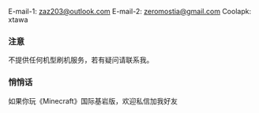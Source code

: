 E-mail-1: zaz203@outlook.com 
E-mail-2: zeromostia@gmail.com
Coolapk: xtawa

### 注意

不提供任何机型刷机服务，若有疑问请联系我。

### 悄悄话

如果你玩《Minecraft》国际基岩版，欢迎私信加我好友